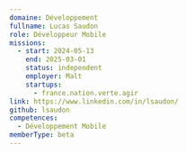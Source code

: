 ```yaml
---
domaine: Développement
fullname: Lucas Saudon
role: Développeur Mobile
missions:
  - start: 2024-05-13
    end: 2025-03-01
    status: independent
    employer: Malt
    startups:
      - france.nation.verte.agir
link: https://www.linkedin.com/in/lsaudon/
github: lsaudon
competences:
  - Développement Mobile
memberType: beta
---
```

